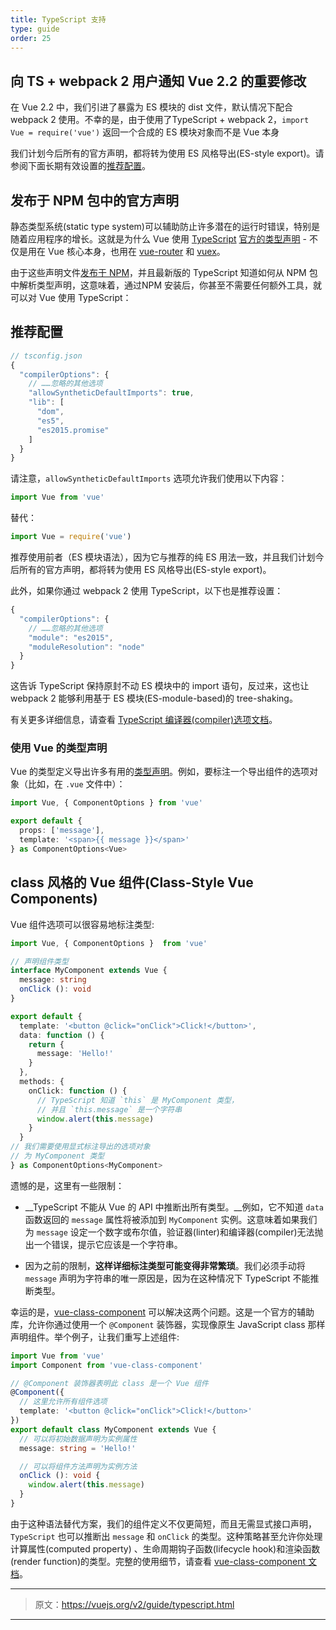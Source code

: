 ```yaml
---
title: TypeScript 支持
type: guide
order: 25
---
```


## 向 TS + webpack 2 用户通知 Vue 2.2 的重要修改

在 Vue 2.2 中，我们引进了暴露为 ES 模块的 dist 文件，默认情况下配合 webpack 2 使用。不幸的是，由于使用了TypeScript + webpack 2，`import Vue = require('vue')` 返回一个合成的 ES 模块对象而不是 Vue 本身

我们计划今后所有的官方声明，都将转为使用 ES 风格导出(ES-style export)。请参阅下面长期有效设置的[推荐配置](#推荐配置)。

## 发布于 NPM 包中的官方声明

静态类型系统(static type system)可以辅助防止许多潜在的运行时错误，特别是随着应用程序的增长。这就是为什么 Vue 使用 [TypeScript](https://www.typescriptlang.org/) [官方的类型声明](https://github.com/vuejs/vue/tree/dev/types) - 不仅是用在 Vue 核心本身，也用在 [vue-router](https://github.com/vuejs/vue-router/tree/dev/types) 和 [vuex](https://github.com/vuejs/vuex/tree/dev/types)。

由于这些声明文件[发布于 NPM](https://unpkg.com/vue/types/)，并且最新版的 TypeScript 知道如何从 NPM 包中解析类型声明，这意味着，通过NPM 安装后，你甚至不需要任何额外工具，就可以对 Vue 使用 TypeScript：

## 推荐配置

``` js
// tsconfig.json
{
  "compilerOptions": {
    // ……忽略的其他选项
    "allowSyntheticDefaultImports": true,
    "lib": [
      "dom",
      "es5",
      "es2015.promise"
    ]
  }
}
```

请注意，`allowSyntheticDefaultImports` 选项允许我们使用以下内容：

``` js
import Vue from 'vue'
```

替代：

``` js
import Vue = require('vue')
```

推荐使用前者（ES 模块语法），因为它与推荐的纯 ES 用法一致，并且我们计划今后所有的官方声明，都将转为使用 ES 风格导出(ES-style export)。

此外，如果你通过 webpack 2 使用 TypeScript，以下也是推荐设置：

``` js
{
  "compilerOptions": {
    // ……忽略的其他选项
    "module": "es2015",
    "moduleResolution": "node"
  }
}
```

这告诉 TypeScript 保持原封不动 ES 模块中的 import 语句，反过来，这也让 webpack 2 能够利用基于 ES 模块(ES-module-based)的 tree-shaking。

有关更多详细信息，请查看 [TypeScript 编译器(compiler)选项文档](https://www.typescriptlang.org/docs/handbook/compiler-options.html)。

### 使用 Vue 的类型声明

Vue 的类型定义导出许多有用的[类型声明](https://github.com/vuejs/vue/blob/dev/types/index.d.ts)。例如，要标注一个导出组件的选项对象（比如，在 `.vue` 文件中）：

``` ts
import Vue, { ComponentOptions } from 'vue'

export default {
  props: ['message'],
  template: '<span>{{ message }}</span>'
} as ComponentOptions<Vue>
```

## class 风格的 Vue 组件(Class-Style Vue Components)

Vue 组件选项可以很容易地标注类型:

``` ts
import Vue, { ComponentOptions }  from 'vue'

// 声明组件类型
interface MyComponent extends Vue {
  message: string
  onClick (): void
}

export default {
  template: '<button @click="onClick">Click!</button>',
  data: function () {
    return {
      message: 'Hello!'
    }
  },
  methods: {
    onClick: function () {
      // TypeScript 知道 `this` 是 MyComponent 类型，
      // 并且 `this.message` 是一个字符串
      window.alert(this.message)
    }
  }
// 我们需要使用显式标注导出的选项对象
// 为 MyComponent 类型
} as ComponentOptions<MyComponent>
```

遗憾的是，这里有一些限制：

- __TypeScript 不能从 Vue 的 API 中推断出所有类型。__例如，它不知道 `data` 函数返回的 `message` 属性将被添加到 `MyComponent` 实例。这意味着如果我们为 `message` 设定一个数字或布尔值，验证器(linter)和编译器(compiler)无法抛出一个错误，提示它应该是一个字符串。

- 因为之前的限制，__这样详细标注类型可能变得非常繁琐__。我们必须手动将 `message` 声明为字符串的唯一原因是，因为在这种情况下 TypeScript 不能推断类型。

幸运的是，[vue-class-component](https://github.com/vuejs/vue-class-component) 可以解决这两个问题。这是一个官方的辅助库，允许你通过使用一个 `@Component` 装饰器，实现像原生 JavaScript class 那样声明组件。举个例子，让我们重写上述组件:

``` ts
import Vue from 'vue'
import Component from 'vue-class-component'

// @Component 装饰器表明此 class 是一个 Vue 组件
@Component({
  // 这里允许所有组件选项
  template: '<button @click="onClick">Click!</button>'
})
export default class MyComponent extends Vue {
  // 可以将初始数据声明为实例属性
  message: string = 'Hello!'

  // 可以将组件方法声明为实例方法
  onClick (): void {
    window.alert(this.message)
  }
}
```

由于这种语法替代方案，我们的组件定义不仅更简短，而且无需显式接口声明，`TypeScript` 也可以推断出 `message` 和 `onClick` 的类型。这种策略甚至允许你处理计算属性(computed property) 、生命周期钩子函数(lifecycle hook)和渲染函数(render function)的类型。完整的使用细节，请查看 [vue-class-component 文档](https://github.com/vuejs/vue-class-component#vue-class-component)。

***

> 原文：https://vuejs.org/v2/guide/typescript.html

***
